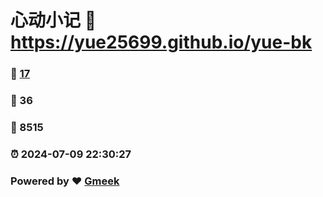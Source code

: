 # 心动小记 :link: https://yue25699.github.io/yue-bk 
### :page_facing_up: [17](https://yue25699.github.io/yue-bk/tag.html) 
### :speech_balloon: 36 
### :hibiscus: 8515 
### :alarm_clock: 2024-07-09 22:30:27 
### Powered by :heart: [Gmeek](https://github.com/Meekdai/Gmeek)
